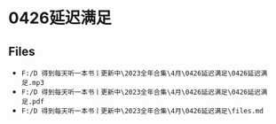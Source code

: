 # 0426延迟满足

## Files

- `F:/D 得到每天听一本书丨更新中\2023全年合集\4月\0426延迟满足\0426延迟满足.mp3`
- `F:/D 得到每天听一本书丨更新中\2023全年合集\4月\0426延迟满足\0426延迟满足.pdf`
- `F:/D 得到每天听一本书丨更新中\2023全年合集\4月\0426延迟满足\files.md`
